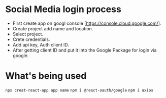# Social Media login process

- First create app on googl console [https://console.cloud.google.com/].
- Create project add name and location.
- Select project.
- Crete credentials.
- Add api key, Auth client ID.
- After getting client ID and put it into the Google Package for login via google.

# What's being used

`npx creat-react-app app name`
`npm i @react-oauth/google`
`npm i axios`
